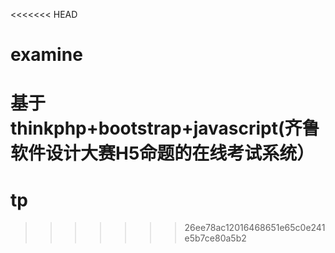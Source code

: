 <<<<<<< HEAD
# examine
基于thinkphp+bootstrap+javascript(齐鲁软件设计大赛H5命题的在线考试系统）
=======
# tp
>>>>>>> 26ee78ac12016468651e65c0e241e5b7ce80a5b2

